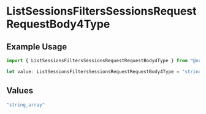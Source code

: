# ListSessionsFiltersSessionsRequestRequestBody4Type

## Example Usage

```typescript
import { ListSessionsFiltersSessionsRequestRequestBody4Type } from "@orq-ai/node/models/operations";

let value: ListSessionsFiltersSessionsRequestRequestBody4Type = "string_array";
```

## Values

```typescript
"string_array"
```